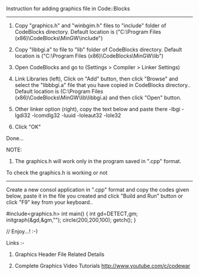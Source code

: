 Instruction for adding graphics file in Code::Blocks
***************************************************************************************************

1) Copy "graphics.h" and "winbgim.h" files to "include" folder of CodeBlocks directory.
   Default location is ("C:\Program Files (x86)\CodeBlocks\MinGW\include\")

2) Copy "libbgi.a" to file to "lib" folder of CodeBlocks directory.
   Default location is ("C:\Program Files (x86)\CodeBlocks\MinGW\lib\")

3) Open CodeBlocks and go to (Settings > Compiler > Linker Settings)

4) Link Libraries (left), Click on "Add" button, then click "Browse" and select the "libbbgi.a"
   file that you have copied in CodeBlocks directory..
   Default location is (C:\Program Files (x86)\CodeBlocks\MinGW\lib\libbgi.a)
   and then click "Open" button.

5) Other linker option (right), copy the text below and paste there
   -lbgi -lgdi32 -lcomdlg32 -luuid -loleaut32 -lole32

6) Click "OK"

Done...

NOTE:
1) The graphics.h will work only in the program saved in ".cpp" format.

To check the graphics.h is working or not
*****************************************************************************************************
Create a new consol application in ".cpp" format and copy the codes given below, paste it in the
file you created and click "Build and Run" button or click "F9" key from your keyboard..

#include<graphics.h>
int main()
{
    int gd=DETECT,gm;
    initgraph(&gd,&gm,"");
    circle(200,200,100);
    getch();
}

// Enjoy...! :-)

Links :-
1) Graphics Header File Related Details


2) Complete Graphics Video Tutorials
http://www.youtube.com/c/codewar